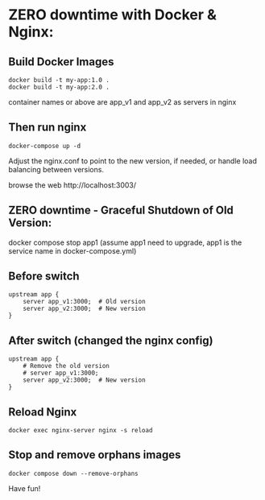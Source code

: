 # ZERO downtime with Docker & Nginx:

## Build Docker Images

    docker build -t my-app:1.0 .
    docker build -t my-app:2.0 .

container names or above are app_v1 and app_v2 as servers in nginx

## Then run nginx

    docker-compose up -d
Adjust the nginx.conf to point to the new version, if needed, or handle load balancing between versions.

browse the web http://localhost:3003/

## 	ZERO downtime - Graceful Shutdown of Old Version:

docker compose stop app1 (assume app1 need to upgrade, app1 is the service name in docker-compose.yml)

## Before switch

    upstream app {
        server app_v1:3000;  # Old version
        server app_v2:3000;  # New version
    }

## After switch (changed the nginx config)

    upstream app {
        # Remove the old version
        # server app_v1:3000;  
        server app_v2:3000;  # New version
    }

## Reload Nginx

    docker exec nginx-server nginx -s reload 

## Stop and remove orphans images

    docker compose down --remove-orphans 

Have fun!